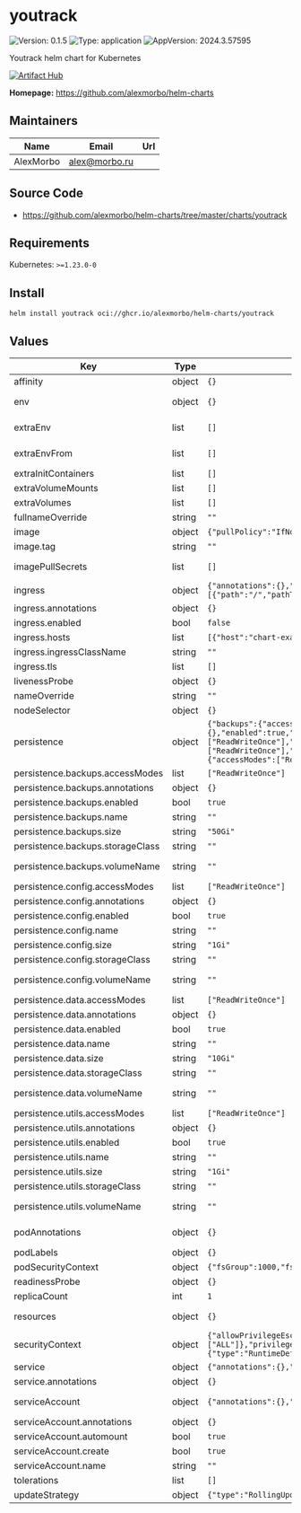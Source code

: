
# youtrack

![Version: 0.1.5](https://img.shields.io/badge/Version-0.1.5-informational?style=flat-square) ![Type: application](https://img.shields.io/badge/Type-application-informational?style=flat-square) ![AppVersion: 2024.3.57595](https://img.shields.io/badge/AppVersion-2024.3.57595-informational?style=flat-square)

Youtrack helm chart for Kubernetes

[![Artifact Hub](https://img.shields.io/endpoint?url=https://artifacthub.io/badge/repository/youtrack)](https://artifacthub.io/packages/search?repo=youtrack)

**Homepage:** <https://github.com/alexmorbo/helm-charts>

## Maintainers

| Name | Email | Url |
| ---- | ------ | --- |
| AlexMorbo | <alex@morbo.ru> |  |

## Source Code

* <https://github.com/alexmorbo/helm-charts/tree/master/charts/youtrack>

## Requirements

Kubernetes: `>=1.23.0-0`

## Install
```console
helm install youtrack oci://ghcr.io/alexmorbo/helm-charts/youtrack
```

## Values

| Key | Type | Default | Description |
|-----|------|---------|-------------|
| affinity | object | `{}` | https://kubernetes.io/docs/concepts/scheduling-eviction/assign-pod-node |
| env | object | `{}` | https://kubernetes.io/docs/tasks/inject-data-application/define-environment-variable-container |
| extraEnv | list | `[]` | https://kubernetes.io/docs/tasks/inject-data-application/define-environment-variable-container |
| extraEnvFrom | list | `[]` | https://kubernetes.io/docs/tasks/inject-data-application/define-environment-variable-container |
| extraInitContainers | list | `[]` | https://kubernetes.io/docs/concepts/workloads/pods/init-containers |
| extraVolumeMounts | list | `[]` | https://kubernetes.io/docs/concepts/storage/volumes |
| extraVolumes | list | `[]` | https://kubernetes.io/docs/concepts/storage/volumes |
| fullnameOverride | string | `""` | If this is set, release name will be used as the chart name |
| image | object | `{"pullPolicy":"IfNotPresent","registry":"docker.io","repository":"jetbrains/youtrack","sha":"","tag":""}` | Image |
| image.tag | string | `""` | Overrides the image tag whose default is the chart appVersion. |
| imagePullSecrets | list | `[]` | https://kubernetes.io/docs/concepts/containers/images/#specifying-imagepullsecrets-on-a-pod |
| ingress | object | `{"annotations":{},"enabled":false,"hosts":[{"host":"chart-example.local","paths":[{"path":"/","pathType":"ImplementationSpecific"}]}],"ingressClassName":"","tls":[]}` | https://kubernetes.io/docs/concepts/services-networking/ingress |
| ingress.annotations | object | `{}` | Annotations |
| ingress.enabled | bool | `false` | If true, an ingress will be created |
| ingress.hosts | list | `[{"host":"chart-example.local","paths":[{"path":"/","pathType":"ImplementationSpecific"}]}]` | Hosts |
| ingress.ingressClassName | string | `""` | Ingress class |
| ingress.tls | list | `[]` | TLS |
| livenessProbe | object | `{}` | https://kubernetes.io/docs/concepts/workloads/pods/pod-lifecycle |
| nameOverride | string | `""` | If this is set, release name will be used as the chart name |
| nodeSelector | object | `{}` | https://kubernetes.io/docs/concepts/scheduling-eviction/assign-pod-node |
| persistence | object | `{"backups":{"accessModes":["ReadWriteOnce"],"annotations":{},"enabled":true,"name":"","size":"50Gi","storageClass":"","volumeName":""},"config":{"accessModes":["ReadWriteOnce"],"annotations":{},"enabled":true,"name":"","size":"1Gi","storageClass":"","volumeName":""},"data":{"accessModes":["ReadWriteOnce"],"annotations":{},"enabled":true,"name":"","size":"10Gi","storageClass":"","volumeName":""},"utils":{"accessModes":["ReadWriteOnce"],"annotations":{},"enabled":true,"name":"","size":"1Gi","storageClass":"","volumeName":""}}` | https://kubernetes.io/docs/concepts/storage/persistent-volumes |
| persistence.backups.accessModes | list | `["ReadWriteOnce"]` | Access modes of persistent disk |
| persistence.backups.annotations | object | `{}` | Annotations for PVCs |
| persistence.backups.enabled | bool | `true` | Specifies whether a persistent volume should be created |
| persistence.backups.name | string | `""` | PVC name |
| persistence.backups.size | string | `"50Gi"` | Size of persistent disk |
| persistence.backups.storageClass | string | `""` | Name of the storage class |
| persistence.backups.volumeName | string | `""` | Name of the permanent volume to reference in the claim. Can be used to bind to existing volumes. |
| persistence.config.accessModes | list | `["ReadWriteOnce"]` | Access modes of persistent disk |
| persistence.config.annotations | object | `{}` | Annotations for PVCs |
| persistence.config.enabled | bool | `true` | Specifies whether a persistent volume should be created |
| persistence.config.name | string | `""` | PVC name |
| persistence.config.size | string | `"1Gi"` | Size of persistent disk |
| persistence.config.storageClass | string | `""` | Name of the storage class |
| persistence.config.volumeName | string | `""` | Name of the permanent volume to reference in the claim. Can be used to bind to existing volumes. |
| persistence.data.accessModes | list | `["ReadWriteOnce"]` | Access modes of persistent disk |
| persistence.data.annotations | object | `{}` | Annotations for PVCs |
| persistence.data.enabled | bool | `true` | Specifies whether a persistent volume should be created |
| persistence.data.name | string | `""` | PVC name |
| persistence.data.size | string | `"10Gi"` | Size of persistent disk |
| persistence.data.storageClass | string | `""` | Name of the storage class |
| persistence.data.volumeName | string | `""` | Name of the permanent volume to reference in the claim. Can be used to bind to existing volumes. |
| persistence.utils.accessModes | list | `["ReadWriteOnce"]` | Access modes of persistent disk |
| persistence.utils.annotations | object | `{}` | Annotations for PVCs |
| persistence.utils.enabled | bool | `true` | Specifies whether a persistent volume should be created |
| persistence.utils.name | string | `""` | PVC name |
| persistence.utils.size | string | `"1Gi"` | Size of persistent disk |
| persistence.utils.storageClass | string | `""` | Name of the storage class |
| persistence.utils.volumeName | string | `""` | Name of the permanent volume to reference in the claim. Can be used to bind to existing volumes. |
| podAnnotations | object | `{}` | https://kubernetes.io/docs/concepts/overview/working-with-objects/annotations |
| podLabels | object | `{}` | https://kubernetes.io/docs/concepts/overview/working-with-objects/labels |
| podSecurityContext | object | `{"fsGroup":1000,"fsGroupChangePolicy":"OnRootMismatch"}` | https://kubernetes.io/docs/tasks/configure-pod-container/security-context/ |
| readinessProbe | object | `{}` | https://kubernetes.io/docs/concepts/workloads/pods/pod-lifecycle |
| replicaCount | int | `1` | https://kubernetes.io/docs/concepts/workloads/controllers/replicationcontroller/ |
| resources | object | `{}` | https://kubernetes.io/docs/concepts/configuration/manage-resources-containers |
| securityContext | object | `{"allowPrivilegeEscalation":false,"capabilities":{"drop":["ALL"]},"privileged":false,"readOnlyRootFilesystem":false,"runAsGroup":1000,"runAsNonRoot":true,"runAsUser":1000,"seccompProfile":{"type":"RuntimeDefault"}}` | https://kubernetes.io/docs/tasks/configure-pod-container/security-context/ |
| service | object | `{"annotations":{},"containerPort":8080,"port":8080,"type":"ClusterIP"}` | https://kubernetes.io/docs/concepts/services-networking/service |
| service.annotations | object | `{}` | Annotations |
| serviceAccount | object | `{"annotations":{},"automount":true,"create":true,"name":""}` | https://kubernetes.io/docs/tasks/configure-pod-container/configure-service-account |
| serviceAccount.annotations | object | `{}` | Annotations to add to the service account |
| serviceAccount.automount | bool | `true` | Automatically mount a ServiceAccount's API credentials? |
| serviceAccount.create | bool | `true` | Specifies whether a service account should be created |
| serviceAccount.name | string | `""` | If not set and create is true, a name is generated using the fullname template |
| tolerations | list | `[]` | https://kubernetes.io/docs/concepts/scheduling-eviction/taint-and-toleration |
| updateStrategy | object | `{"type":"RollingUpdate"}` | Deployment strategy |
